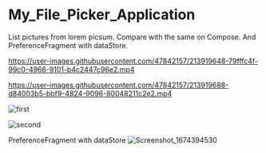 # My_File_Picker_Application
List pictures from lorem picsum. Compare with the same on Compose. And PreferenceFragment with dataStore.



https://user-images.githubusercontent.com/47842157/213919648-79fffc4f-99c0-4966-9101-b4c2447c96e2.mp4



https://user-images.githubusercontent.com/47842157/213919688-d84003b5-bbf9-4824-9096-80048211c2e2.mp4

![first](https://user-images.githubusercontent.com/47842157/213919860-f39401c5-aef0-43c6-8f33-5449cbc610cd.jpg)

![second](https://user-images.githubusercontent.com/47842157/213919881-15cb3cd3-6e59-45ce-84e5-047d17019d91.jpg)

PreferenceFragment with dataStore
![Screenshot_1674394530](https://user-images.githubusercontent.com/47842157/213919951-74de9554-96c3-47f2-b634-cf1b7586355a.png)
